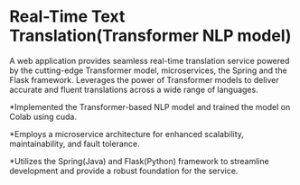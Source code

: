 # Real-Time Text Translation(Transformer NLP model)
A web application provides seamless real-time translation service powered by the cutting-edge Transformer model, microservices, the Spring and the Flask framework. Leverages the power of Transformer models to deliver accurate and fluent translations across a wide range of languages.

*Implemented the Transformer-based NLP model and trained the model on Colab using cuda.

*Employs a microservice architecture for enhanced scalability, maintainability, and fault tolerance.

*Utilizes the Spring(Java) and Flask(Python) framework to streamline development and provide a robust foundation for the service.
